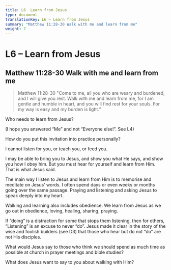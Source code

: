 ```yaml
---
title: L6  Learn from Jesus
type: document
translationKey: L6 – Learn from Jesus
summary: "Matthew 11:28-30 Walk with me and learn from me"
weight: 7
---
```

# L6 – Learn from Jesus

## Matthew 11:28-30 Walk with me and learn from me

>   Matthew 11:28-30 "Come to me, all you who are weary and burdened, and I will give you rest. Walk with me and learn from me, for I am gentle and humble in heart, and you will find rest for your souls. For my way is easy and my burden is light.”

Who needs to learn from Jesus?

(I hope you answered “Me” and not “Everyone else!”. See L4)

How do you put this invitation into practice personally?

I cannot listen for you, or teach you, or feed you.

I may be able to bring you to Jesus, and show you what He says, and show you how I obey him. But you must hear for yourself and learn from Him. That is what Jesus said.

The main way I listen to Jesus and learn from Him is to memorise and meditate on Jesus’ words. I often spend days or even weeks or months going over the same passage. Praying and listening and asking Jesus to speak deeply into my heart.

Walking and learning also includes obedience. We learn from Jesus as we go out in obedience, loving, healing, sharing, praying.

If “doing” is a distraction for some that stops them listening, then for others, “Listening” is an excuse to never “do”. Jesus made it clear in the story of the wise and foolish builders (see D3) that those who hear but do not “do” are not His disciples.

What would Jesus say to those who think we should spend as much time as possible at church in prayer meetings and bible studies?

What does Jesus want to say to you about walking with Him?


